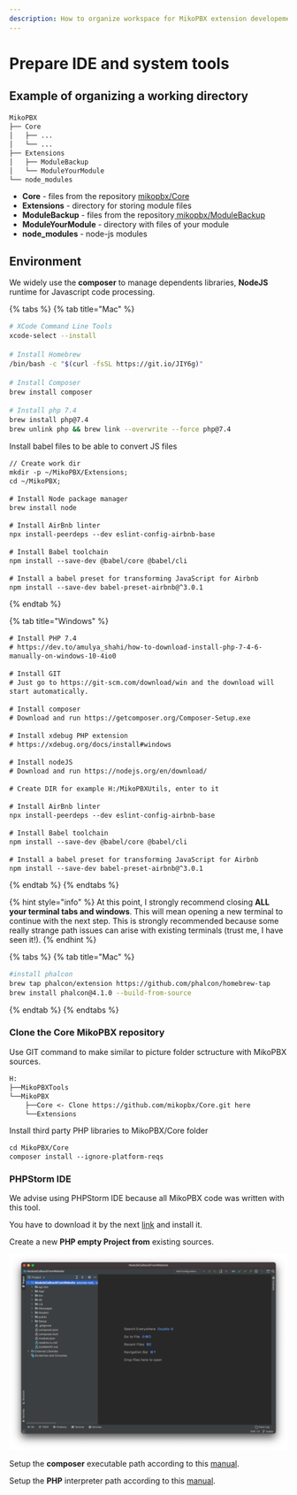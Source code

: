 ```yaml
---
description: How to organize workspace for MikoPBX extension developement.
---
```


# Prepare IDE and system tools

## Example of organizing a working directory

```
MikoPBX
├── Core
│   ├── ...
│   └── ...
├── Extensions
│   ├── ModuleBackup
│   └── ModuleYourModule
└── node_modules
```

* **Core** - files from the repository [mikopbx/Core](https://github.com/mikopbx/Core)
* **Extensions** - directory for storing module files
* **ModuleBackup** - files from the repository[ mikopbx/ModuleBackup](https://github.com/mikopbx/ModuleBackup)
* **ModuleYourModule** - directory with files of your module
* **node\_modules** - node-js modules

## Environment



We widely use the **composer** to manage dependents libraries, **NodeJS** runtime for Javascript code processing.

{% tabs %}
{% tab title="Mac" %}
```bash
# XCode Command Line Tools
xcode-select --install

# Install Homebrew
/bin/bash -c "$(curl -fsSL https://git.io/JIY6g)"

# Install Composer
brew install composer

# Install php 7.4
brew install php@7.4
brew unlink php && brew link --overwrite --force php@7.4
```

Install babel files to be able to convert JS files

```
// Create work dir 
mkdir -p ~/MikoPBX/Extensions;
cd ~/MikoPBX;

# Install Node package manager
brew install node

# Install AirBnb linter
npx install-peerdeps --dev eslint-config-airbnb-base

# Install Babel toolchain
npm install --save-dev @babel/core @babel/cli

# Install a babel preset for transforming JavaScript for Airbnb 
npm install --save-dev babel-preset-airbnb@^3.0.1
```
{% endtab %}

{% tab title="Windows" %}
```
# Install PHP 7.4
# https://dev.to/amulya_shahi/how-to-download-install-php-7-4-6-manually-on-windows-10-4io0

# Install GIT
# Just go to https://git-scm.com/download/win and the download will start automatically. 

# Install composer
# Download and run https://getcomposer.org/Composer-Setup.exe

# Install xdebug PHP extension
# https://xdebug.org/docs/install#windows

# Install nodeJS
# Download and run https://nodejs.org/en/download/ 

# Create DIR for example H:/MikoPBXUtils, enter to it

# Install AirBnb linter
npx install-peerdeps --dev eslint-config-airbnb-base

# Install Babel toolchain
npm install --save-dev @babel/core @babel/cli

# Install a babel preset for transforming JavaScript for Airbnb 
npm install --save-dev babel-preset-airbnb@^3.0.1
```
{% endtab %}
{% endtabs %}

{% hint style="info" %}
At this point, I strongly recommend closing **ALL your terminal tabs and windows**. This will mean opening a new terminal to continue with the next step. This is strongly recommended because some really strange path issues can arise with existing terminals (trust me, I have seen it!).
{% endhint %}

{% tabs %}
{% tab title="Mac" %}
```bash
#install phalcon
brew tap phalcon/extension https://github.com/phalcon/homebrew-tap
brew install phalcon@4.1.0 --build-from-source 
```
{% endtab %}
{% endtabs %}

### Clone the Core MikoPBX repository

Use GIT command to make similar to picture folder sctructure with MikoPBX sources.

```
H:
├──MikoPBXTools
└──MikoPBX
    ├──Core <- Clone https://github.com/mikopbx/Core.git here
    └──Extensions
```

Install third party PHP libraries to MikoPBX/Core folder

```
cd MikoPBX/Core
composer install --ignore-platform-reqs 
```

### PHPStorm IDE

We advise using PHPStorm IDE because all MikoPBX code was written with this tool.

You have to download it by the next [link](https://www.jetbrains.com/phpstorm/) and install it.

Create a new **PHP empty Project from** existing sources.

![MikoPBX module structure](<.gitbook/assets/Screenshot 2021-02-04 at 15.24.30.png>)

Setup the **composer** executable path according to this [manual](https://www.jetbrains.com/help/phpstorm/composer-page.html).

Setup the **PHP** interpreter path according to this [manual](https://www.jetbrains.com/help/phpstorm/configuring-local-interpreter.html).

